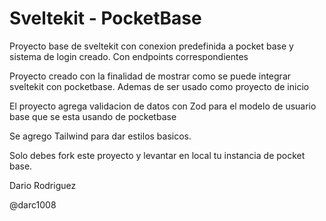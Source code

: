 # Sveltekit - PocketBase



Proyecto base de sveltekit con conexion predefinida a pocket base y sistema de login creado. Con endpoints correspondientes

Proyecto creado con la finalidad de mostrar como se puede integrar sveltekit con pocketbase. Ademas de ser usado como proyecto de inicio 

El proyecto agrega validacion de datos con Zod para el modelo de usuario base que se esta usando de pocketbase

Se agrego Tailwind para dar estilos basicos. 

Solo debes fork este proyecto y levantar en local tu instancia de pocket base. 


Dario Rodriguez

@darc1008